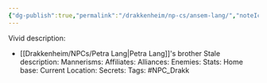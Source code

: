 ```yaml
---
{"dg-publish":true,"permalink":"/drakkenheim/np-cs/ansem-lang/","noteIcon":""}
---
```


Vivid description: 
- [[Drakkenheim/NPCs/Petra Lang\|Petra Lang]]'s brother
Stale description: 
Mannerisms: 
Affiliates: 
Alliances: 
Enemies: 
Stats: 
Home base: 
Current Location: 
Secrets: 
Tags: #NPC_Drakk 